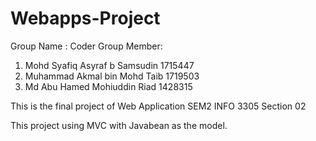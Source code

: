 # Webapps-Project
Group Name : Coder
Group Member:
1) Mohd Syafiq Asyraf b Samsudin 1715447
2) Muhammad Akmal bin Mohd Taib  1719503
3) Md Abu Hamed Mohiuddin Riad   1428315

This is the final project of Web Application SEM2 INFO 3305 Section 02 

This project using MVC with Javabean as the model.


